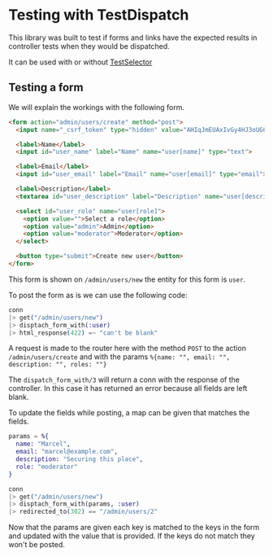 # Testing with TestDispatch

This library was built to test if forms and links have the expected results in
controller tests when they would be dispatched.

It can be used with or without
[TestSelector](https://github.com/DefactoSoftware/TestSelector)

## Testing a form

We will explain the workings with the following form.

```html
<form action="admin/users/create" method="post">
  <input name="_csrf_token" type="hidden" value="AHIqJmEUAxIvGy4HJ3oUGCMjChsLYBZ-SGgy7W1HElh3PKLsffgXXQO6">

  <label>Name</label>
  <input id="user_name" label="Name" name="user[name]" type="text">

  <label>Email</label>
  <input id="user_email" label="Email" name="user[email]" type="email">

  <label>Description</label>
  <textarea id="user_description" label="Description" name="user[description]" type="textarea"></textarea>

  <select id="user_role" name="user[role]">
    <option value="">Select a role</option>
    <option value="admin">Admin</option>
    <option value="moderator">Moderator</option>
  </select>

  <button type="submit">Create new user</button>
</form>
```

This form is shown on `/admin/users/new` the entity for this form is `user`.

To post the form as is we can use the following code:

```elixir
conn
|> get("/admin/users/new")
|> disptach_form_with(:user)
|> html_response(422) =~ "can't be blank"
```

A request is made to the router here with the method `POST` to the action
`/admin/users/create` and with the params `%{name: "", email: "", description:
"", roles: ""}`

The `dispatch_form_with/3` will return a conn with the response of the
controller. In this case it has returned an error because all fields are left
blank.

To update the fields while posting, a map can be given that matches the fields.

```elixir
params = %{
  name: "Marcel",
  email: "marcel@example.com",
  description: "Securing this place",
  role: "moderator"
}

conn
|> get("/admin/users/new")
|> disptach_form_with(params, :user)
|> redirected_to(302) == "/admin/users/2"
```

Now that the params are given each key is matched to the keys in the form and
updated with the value that is provided. If the keys do not match they won't be
posted.


